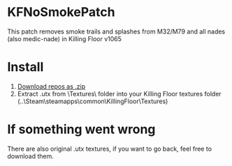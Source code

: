 # KFNoSmokePatch
This patch removes smoke trails and splashes from M32/M79 and all nades (also medic-nade) in Killing Floor v1065

# Install
1. [Download repos as .zip](https://github.com/rinneten/KFNoSmokePatch/archive/refs/heads/main.zip)
2. Extract .utx from \Textures\ folder into your Killing Floor textures folder (..\Steam\steamapps\common\KillingFloor\Textures\)

# If something went wrong
There are also original .utx textures, if you want to go back, feel free to download them.
